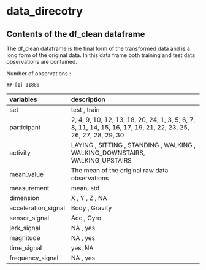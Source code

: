 # data_direcotry

## Contents of the df_clean dataframe

The df_clean dataframe is the final form of the transformed data and is a long form of the original data. In this data frame both training and test data observations are contained.

Number of observations :

    ## [1] 11880

| variables           | description                                                                                                   |
|:--------------------|:--------------------------------------------------------------------------------------------------------------|
| set                 | test , train                                                                                                  |
| participant         | 2, 4, 9, 10, 12, 13, 18, 20, 24, 1, 3, 5, 6, 7, 8, 11, 14, 15, 16, 17, 19, 21, 22, 23, 25, 26, 27, 28, 29, 30 |
| activity            | LAYING , SITTING , STANDING , WALKING , WALKING_DOWNSTAIRS, WALKING_UPSTAIRS                                  |
| mean_value          | The mean of the original raw data observations                                                                |
| measurement         | mean, std                                                                                                     |
| dimension           | X , Y , Z , NA                                                                                                |
| acceleration_signal | Body , Gravity                                                                                                |
| sensor_signal       | Acc , Gyro                                                                                                    |
| jerk_signal         | NA , yes                                                                                                      |
| magnitude           | NA , yes                                                                                                      |
| time_signal         | yes, NA                                                                                                       |
| frequency_signal    | NA , yes                                                                                                      |
